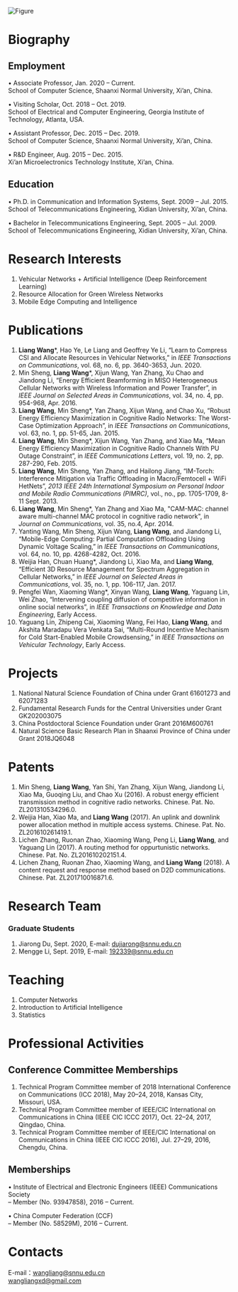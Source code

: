![Figure](/CooperLWang/home/github-Fig.jpg)

# Biography
## Employment
• Associate Professor, Jan. 2020 – Current.  
School of Computer Science, Shaanxi Normal University, Xi’an, China.

• Visiting Scholar, Oct. 2018 – Oct. 2019.  
School of Electrical and Computer Engineering, Georgia Institute of Technology, Atlanta, USA.

• Assistant Professor, Dec. 2015 – Dec. 2019.  
School of Computer Science, Shaanxi Normal University, Xi’an, China.

• R&D Engineer, Aug. 2015 – Dec. 2015.  
Xi’an Microelectronics Technology Institute, Xi’an, China.

## Education
• Ph.D. in Communication and Information Systems, Sept. 2009 – Jul. 2015.  
School of Telecommunications Engineering, Xidian University, Xi’an, China.

• Bachelor in Telecommunications Engineering, Sept. 2005 – Jul. 2009.  
School of Telecommunications Engineering, Xidian University, Xi’an, China.

# Research Interests 
1. Vehicular Networks + Artificial Intelligence (Deep Reinforcement Learning)
2. Resource Allocation for Green Wireless Networks
3. Mobile Edge Computing and Intelligence


# Publications
1. **Liang Wang***, Hao Ye, Le Liang and Geoffrey Ye Li, “Learn to Compress CSI and Allocate Resources in Vehicular Networks,” in *IEEE Transactions on Communications*, vol. 68, no. 6, pp. 3640-3653, Jun. 2020.  
2. Min Sheng, **Liang Wang***, Xijun Wang, Yan Zhang, Xu Chao and Jiandong Li, “Energy Efficient Beamforming in MISO Heterogeneous Cellular Networks with Wireless Information and Power Transfer”, in *IEEE Journal on Selected Areas in Communications*, vol. 34, no. 4, pp. 954-968, Apr. 2016.  
3. **Liang Wang**, Min Sheng*, Yan Zhang, Xijun Wang, and Chao Xu, “Robust Energy Efficiency Maximization in Cognitive Radio Networks: The Worst-Case Optimization Approach”, in *IEEE Transactions on Communications*, vol. 63, no. 1, pp. 51-65, Jan. 2015.  
4. **Liang Wang**, Min Sheng*, Xijun Wang, Yan Zhang, and Xiao Ma, “Mean Energy Efficiency Maximization in Cognitive Radio Channels With PU Outage Constraint”, in *IEEE Communications Letters*, vol. 19, no. 2, pp. 287-290, Feb. 2015.  
5. **Liang Wang**, Min Sheng, Yan Zhang, and Hailong Jiang, “IM-Torch: Interference Mitigation via Traffic Offloading in Macro/Femtocell + WiFi HetNets”, *2013 IEEE 24th International Symposium on Personal Indoor and Mobile Radio Communications (PIMRC)*, vol., no., pp. 1705-1709, 8-11 Sept. 2013.  
6. **Liang Wang**, Min Sheng*, Yan Zhang and Xiao Ma, "CAM-MAC: channel aware multi-channel MAC protocol in cognitive radio network", in *Journal on Communications*, vol. 35, no.4, Apr. 2014.  
7. Yanting Wang, Min Sheng, Xijun Wang, **Liang Wang**, and Jiandong Li, “Mobile-Edge Computing: Partial Computation Offloading Using Dynamic Voltage Scaling,” in *IEEE Transactions on Communications*, vol. 64, no. 10, pp. 4268-4282, Oct. 2016.  
8. Weijia Han, Chuan Huang*, Jiandong Li, Xiao Ma, and **Liang Wang**, “Efficient 3D Resource Management for Spectrum Aggregation in Cellular Networks,” in *IEEE Journal on Selected Areas in Communications*, vol. 35, no. 1, pp. 106-117, Jan. 2017.  
9. Pengfei Wan, Xiaoming Wang*, Xinyan Wang, **Liang Wang**, Yaguang Lin, Wei Zhao, “Intervening coupling diffusion of competitive information in online social networks”, in *IEEE Transactions on Knowledge and Data Engineering*, Early Access.  
10. Yaguang Lin, Zhipeng Cai, Xiaoming Wang, Fei Hao, **Liang Wang**, and Akshita Maradapu Vera Venkata Sai, “Multi-Round Incentive Mechanism for Cold Start-Enabled Mobile Crowdsensing,” in *IEEE Transactions on Vehicular Technology*, Early Access.  

# Projects

1. National Natural Science Foundation of China under Grant 61601273 and 62071283  
2. Fundamental Research Funds for the Central Universities under Grant GK202003075  
3. China Postdoctoral Science Foundation under Grant 2016M600761  
4. Natural Science Basic Research Plan in Shaanxi Province of China under Grant 2018JQ6048  

# Patents
1. Min Sheng, **Liang Wang**, Yan Shi, Yan Zhang, Xijun Wang, Jiandong Li, Xiao Ma, Guoqing
Liu, and Chao Xu (2016). A robust energy efficient transmission method in cognitive radio
networks. Chinese. Pat. No. ZL201310534296.0.
2. Weijia Han, Xiao Ma, and **Liang Wang** (2017). An uplink and downlink power allocation
method in multiple access systems. Chinese. Pat. No. ZL201610261419.1.
3. Lichen Zhang, Ruonan Zhao, Xiaoming Wang, Peng Li, **Liang Wang**, and Yaguang Lin (2017).
A routing method for oppurtunistic networks. Chinese. Pat. No. ZL201610202151.4.
4. Lichen Zhang, Ruonan Zhao, Xiaoming Wang, and **Liang Wang** (2018). A content request
and response method based on D2D communications. Chinese. Pat. ZL201710016871.6.

# Research Team
### Graduate Students
1. Jiarong Du, Sept. 2020, E-mail: dujiarong@snnu.edu.cn  
2. Mengge Li, Sept. 2019, E-mail: 192339@snnu.edu.cn

# Teaching 

1. Computer Networks 
2. Introduction to Artificial Intelligence
3. Statistics 


# Professional Activities
## Conference Committee Memberships
1. Technical Program Committee member of 2018 International Conference on Communications
(ICC 2018), May 20–24, 2018, Kansas City, Missouri, USA.
2. Technical Program Committee member of IEEE/CIC International on Communications in
China (IEEE CIC ICCC 2017), Oct. 22–24, 2017, Qingdao, China.
3. Technical Program Committee member of IEEE/CIC International on Communications in
China (IEEE CIC ICCC 2016), Jul. 27–29, 2016, Chengdu, China.

## Memberships
• Institute of Electrical and Electronic Engineers (IEEE) Communications Society  
– Member (No. 93947858), 2016 – Current.

• China Computer Federation (CCF)  
– Member (No. 58529M), 2016 – Current.

# Contacts
E-mail：wangliang@snnu.edu.cn  
            wangliangxd@gmail.com
        

